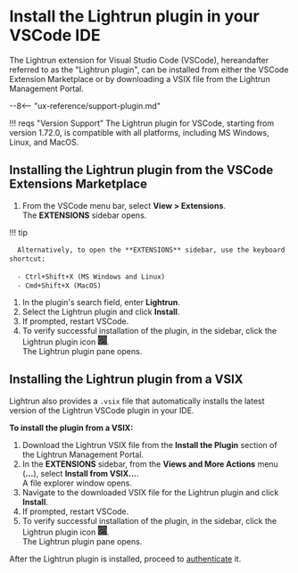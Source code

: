 # Install the Lightrun plugin in your VSCode IDE

The Lightrun extension for Visual Studio Code (VSCode), hereandafter referred to as the "Lightrun plugin", can be installed from either the VSCode Extension Marketplace or by downloading a VSIX file from the Lightrun Management Portal.

--8<-- "ux-reference/support-plugin.md"

!!! reqs "Version Support"
    The Lightrun plugin for VSCode, starting from version 1.72.0, is compatible with all platforms, including MS Windows, Linux, and MacOS.

## Installing the Lightrun plugin from the VSCode Extensions Marketplace

1. From the VSCode menu bar, select **View > Extensions**.  
   The **EXTENSIONS** sidebar opens.

  !!! tip

      Alternatively, to open the **EXTENSIONS** sidebar, use the keyboard shortcut:
        
      - Ctrl+Shift+X (MS Windows and Linux)
      - Cmd+Shift+X (MacOS)

1. In the plugin's search field, enter **Lightrun**.
1. Select the Lightrun plugin and click **Install**.
1. If prompted, restart VSCode.
1. To verify successful installation of the plugin, in the sidebar, click the Lightrun plugin icon ![Lightrun VSCode plugin icon](../assets/images/vscode/vscode-plugin-icon.png).  
   The Lightrun plugin pane opens.

## Installing the Lightrun plugin from a VSIX

Lightrun also provides a `.vsix` file that automatically installs the latest version of the Lightrun VSCode plugin in your IDE.

**To install the plugin from a VSIX:**

1. Download the Lightrun VSIX file from the **Install the Plugin** section of the Lightrun Management Portal.
1. In the **EXTENSIONS** sidebar, from the **Views and More Actions** menu (**...**), select **Install from VSIX...**.  
   A file explorer window opens.
1. Navigate to the downloaded VSIX file for the Lightrun plugin and click **Install**.
1. If prompted, restart VSCode.
1. To verify successful installation of the plugin, in the sidebar, click the Lightrun plugin icon ![Lightrun VSCode plugin icon](../assets/images/vscode/vscode-plugin-icon.png).  
   The Lightrun plugin pane opens.

After the Lightrun plugin is installed, proceed to [authenticate](vscode-plugin-authentication.md) it.
